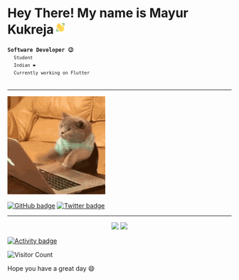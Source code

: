 <h1>Hey There! My name is Mayur Kukreja<img src="hello.gif" width="30px"></h1>
<code><strong>Software Developer 😉</strong>
  <code>Student</code>
  <code>Indian ❤️</code>
  <code>Currently working on Flutter</code>
</code>
<br>
<hr>
<p align="left"> <img src="hello-there.gif"> </p>

[![GitHub badge][]][GitHub handle]
[![Twitter badge][]][Twitter handle]

<hr>

<p align="center">
  <img width="49%" src="https://github-readme-stats.vercel.app/api?username=mayurrkukreja&show_icons=true&theme=tokyonight" />
  <img width="49%" src="https://github-readme-streak-stats.herokuapp.com/?user=mayurrkukreja&theme=tokyonight" />
</p>


[![Activity badge]][Activity link]
<!--- [![Top Langs badge]][Top Langs link] -->

![Visitor Count](https://profile-counter.glitch.me/mayurrkukreja/count.svg)

Hope you have a great day 😄

[Twitter badge]: https://img.shields.io/twitter/follow/mayurrkukreja.svg?style=social&label=Follow
[Twitter handle]: https://twitter.com/intent/follow?screen_name=mayurkukreja26
[GitHub badge]: https://img.shields.io/github/followers/mayurrkukreja?style=social
[GitHub handle]: https://github.com/mayurrkukreja
[Top Langs badge]: https://github-readme-stats.vercel.app/api/top-langs/?username=mayurrkukreja&layout=compact&show_icons=true&hide_border=true&theme=dark
[Activity badge]: https://activity-graph.herokuapp.com/graph?username=mayurrkukreja&theme=react-dark
[Activity link]: https://activity-graph.herokuapp.com/
